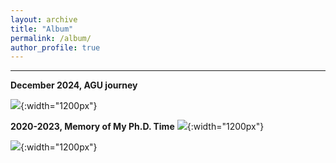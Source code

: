 ```yaml
---
layout: archive
title: "Album"
permalink: /album/
author_profile: true
---
```


--------------------------------------------------


**December 2024, AGU journey**

![](https://Chao21.github.io/images/AGU24_Album_01.png){:width="1200px"}


**2020-2023, Memory of My Ph.D. Time**
![](https://Chao21.github.io/images/Album_Ph.D._Scene1_01.png){:width="1200px"}

![](https://Chao21.github.io/images/Album_Ph.D._Scene1_02.png){:width="1200px"}

